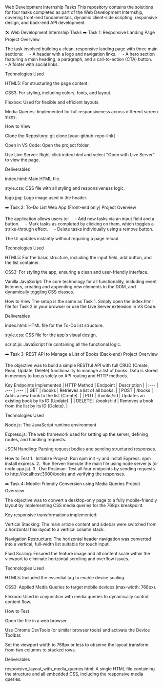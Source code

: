 Web Development Internship Tasks
This repository contains the solutions for four tasks completed as part of the Web Development Internship, covering front-end fundamentals, dynamic client-side scripting, responsive design, and back-end API development.

🛠️ Web Development Internship Tasks
➡️ Task 1: Responsive Landing Page
Project Overview

The task involved building a clean, responsive landing page with three main sections:
    - A header with a logo and navigation links.
    - A hero section featuring a main heading, a paragraph, and a call-to-action (CTA) button.
    - A footer with social links.

Technologies Used

HTML5: For structuring the page content.

CSS3: For styling, including colors, fonts, and layout.

Flexbox: Used for flexible and efficient layouts.

Media Queries: Implemented for full responsiveness across different screen sizes.

How to View

Clone the Repository: git clone [your-github-repo-link]

Open in VS Code: Open the project folder.

Use Live Server: Right-click index.html and select "Open with Live Server" to view the page.

Deliverables

index.html: Main HTML file.

style.css: CSS file with all styling and responsiveness logic.

logo.jpg: Logo image used in the header.

➡️ Task 2: To-Do List Web App (Front-end only)
Project Overview

The application allows users to:
    - Add new tasks via an input field and a button.
    - Mark tasks as completed by clicking on them, which toggles a strike-through effect.
    - Delete tasks individually using a remove button.

The UI updates instantly without requiring a page reload.

Technologies Used

HTML5: For the basic structure, including the input field, add button, and the list container.

CSS3: For styling the app, ensuring a clean and user-friendly interface.

Vanilla JavaScript: The core technology for all functionality, including event listeners, creating and appending new elements to the DOM, and dynamically toggling CSS classes.

How to View
The setup is the same as Task 1. Simply open the index.html file for Task 2 in your browser or use the Live Server extension in VS Code.

Deliverables

index.html: HTML file for the To-Do list structure.

style.css: CSS file for the app's visual design.

script.js: JavaScript file containing all the functional logic.

➡️ Task 3: REST API to Manage a List of Books (Back-end)
Project Overview

The objective was to build a simple RESTful API with full CRUD (Create, Read, Update, Delete) functionality to manage a list of books. Data is stored in memory to focus solely on API routing and HTTP methods.

Key Endpoints Implemented
| HTTP Method | Endpoint | Description |
| :--- | :--- | :--- |
| GET | /books | Retrieves a list of all books. |
| POST | /books | Adds a new book to the list (Create). |
| PUT | /books/:id | Updates an existing book by its ID (Update). |
| DELETE | /books/:id | Removes a book from the list by its ID (Delete). |

Technologies Used

Node.js: The JavaScript runtime environment.

Express.js: The web framework used for setting up the server, defining routes, and handling requests.

JSON Handling: Parsing request bodies and sending structured responses.

How to Test
1.  Initialize Project: Run npm init -y and install Express: npm install express.
2.  Run Server: Execute the main file using node server.js (or node app.js).
3.  Use Postman: Test all four endpoints by sending requests to http://localhost:3000/books and verifying the responses.

➡️ Task 4: Mobile-Friendly Conversion using Media Queries
Project Overview

The objective was to convert a desktop-only page to a fully mobile-friendly layout by implementing CSS media queries for the 768px breakpoint.

Key responsive transformations implemented:

Vertical Stacking: The main article content and sidebar were switched from a horizontal flex layout to a vertical column stack.

Navigation Restructure: The horizontal header navigation was converted into a vertical, full-width list suitable for touch input.

Fluid Scaling: Ensured the feature image and all content scale within the viewport to eliminate horizontal scrolling and overflow issues.

Technologies Used

HTML5: Included the essential <meta name="viewport"> tag to enable device scaling.

CSS3: Applied Media Queries to target mobile devices (max-width: 768px).

Flexbox: Used in conjunction with media queries to dynamically control content flow.

How to Test

Open the file in a web browser.

Use Chrome DevTools (or similar browser tools) and activate the Device Toolbar.

Set the viewport width to 768px or less to observe the layout transform from two columns to stacked rows.

Deliverables

responsive_layout_with_media_queries.html: A single HTML file containing the structure and all embedded CSS, including the responsive media queries.
